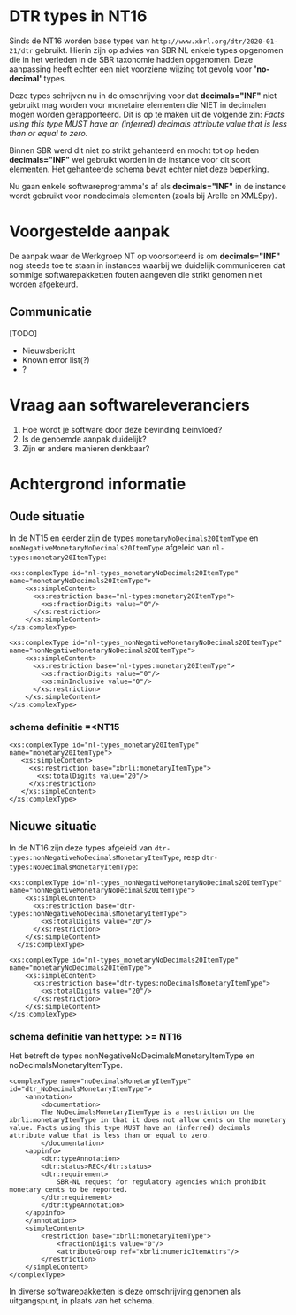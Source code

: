 # DTR types in NT16
Sinds de NT16 worden base types van `http://www.xbrl.org/dtr/2020-01-21/dtr` gebruikt. Hierin zijn op advies van SBR NL enkele types opgenomen die in het verleden in de SBR taxonomie hadden opgenomen. Deze aanpassing heeft echter een niet voorziene wijzing tot gevolg voor **'no-decimal'** types.

Deze types schrijven nu in de omschrijving voor dat **decimals="INF"** niet gebruikt mag worden voor monetaire elementen die NIET in decimalen mogen worden gerapporteerd.
Dit is op te maken uit de volgende zin: _Facts using this type MUST have an (inferred) decimals attribute value that is less than or equal to zero._

Binnen SBR werd dit niet zo strikt gehanteerd en mocht tot op heden **decimals="INF"** wel gebruikt worden in de instance voor dit soort elementen. Het gehanteerde schema bevat echter niet deze beperking.

Nu gaan enkele softwareprogramma's af als **decimals="INF"** in de instance wordt gebruikt voor nondecimals elementen (zoals bij Arelle en XMLSpy).

# Voorgestelde aanpak
De aanpak waar de Werkgroep NT op voorsorteerd is om **decimals="INF"** nog steeds toe te staan in instances waarbij we duidelijk communiceren dat sommige softwarepakketten fouten aangeven die strikt genomen niet worden afgekeurd.

## Communicatie
[TODO]
- Nieuwsbericht
- Known error list(?)
- ?

# Vraag aan softwareleveranciers
1. Hoe wordt je software door deze bevinding beinvloed?
2. Is de genoemde aanpak duidelijk?
3. Zijn er andere manieren denkbaar?

# Achtergrond informatie

## Oude situatie
In de NT15 en eerder zijn de types `monetaryNoDecimals20ItemType` en `nonNegativeMonetaryNoDecimals20ItemType` afgeleid van `nl-types:monetary20ItemType`:

```
<xs:complexType id="nl-types_monetaryNoDecimals20ItemType" name="monetaryNoDecimals20ItemType">
    <xs:simpleContent>
      <xs:restriction base="nl-types:monetary20ItemType">
        <xs:fractionDigits value="0"/>
      </xs:restriction>
    </xs:simpleContent>
</xs:complexType>

<xs:complexType id="nl-types_nonNegativeMonetaryNoDecimals20ItemType" name="nonNegativeMonetaryNoDecimals20ItemType">
    <xs:simpleContent>
      <xs:restriction base="nl-types:monetary20ItemType">
        <xs:fractionDigits value="0"/>
        <xs:minInclusive value="0"/>
      </xs:restriction>
    </xs:simpleContent>
</xs:complexType>
```
### schema definitie =<NT15
 ```
 <xs:complexType id="nl-types_monetary20ItemType" name="monetary20ItemType">
    <xs:simpleContent>
      <xs:restriction base="xbrli:monetaryItemType">
        <xs:totalDigits value="20"/>
      </xs:restriction>
    </xs:simpleContent>
</xs:complexType>
```

## Nieuwe situatie

In de NT16 zijn deze types afgeleid van `dtr-types:nonNegativeNoDecimalsMonetaryItemType`, resp `dtr-types:NoDecimalsMonetaryItemType`:

```
<xs:complexType id="nl-types_nonNegativeMonetaryNoDecimals20ItemType" name="nonNegativeMonetaryNoDecimals20ItemType">
    <xs:simpleContent>
      <xs:restriction base="dtr-types:nonNegativeNoDecimalsMonetaryItemType">
        <xs:totalDigits value="20"/>
      </xs:restriction>
    </xs:simpleContent>
  </xs:complexType>

<xs:complexType id="nl-types_monetaryNoDecimals20ItemType" name="monetaryNoDecimals20ItemType">
    <xs:simpleContent>
      <xs:restriction base="dtr-types:noDecimalsMonetaryItemType">
        <xs:totalDigits value="20"/>
      </xs:restriction>
    </xs:simpleContent>
</xs:complexType>
```

### schema definitie van het type: >= NT16
Het betreft de types nonNegativeNoDecimalsMonetaryItemType en noDecimalsMonetaryItemType.
```
<complexType name="noDecimalsMonetaryItemType" id="dtr_NoDecimalsMonetaryItemType">
    <annotation>
        <documentation>
        The NoDecimalsMonetaryItemType is a restriction on the xbrli:monetaryItemType in that it does not allow cents on the monetary value. Facts using this type MUST have an (inferred) decimals attribute value that is less than or equal to zero.
        </documentation>
    <appinfo>
        <dtr:typeAnnotation>
        <dtr:status>REC</dtr:status>
        <dtr:requirement>
            SBR-NL request for regulatory agencies which prohibit monetary cents to be reported.
        </dtr:requirement>
        </dtr:typeAnnotation>
    </appinfo>
    </annotation>
    <simpleContent>
        <restriction base="xbrli:monetaryItemType">
            <fractionDigits value="0"/>
            <attributeGroup ref="xbrli:numericItemAttrs"/>
        </restriction>
    </simpleContent>
</complexType>
```

In diverse softwarepakketten is deze omschrijving genomen als uitgangspunt, in plaats van het schema.
